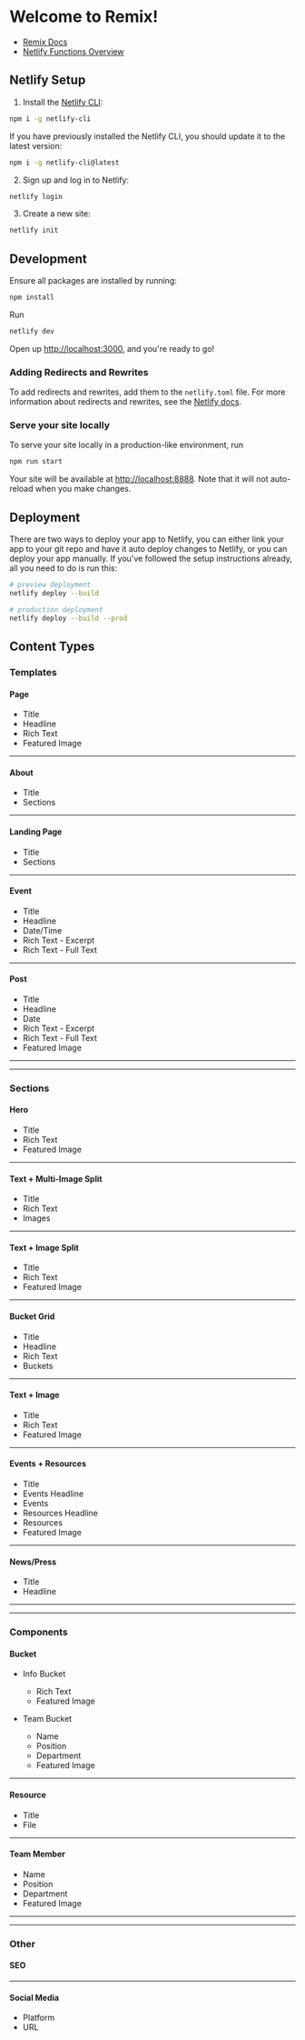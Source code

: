 # Welcome to Remix!

- [Remix Docs](https://remix.run/docs)
- [Netlify Functions Overview](https://docs.netlify.com/functions/overview)

## Netlify Setup

1. Install the [Netlify CLI](https://docs.netlify.com/cli/get-started/):

```sh
npm i -g netlify-cli
```

If you have previously installed the Netlify CLI, you should update it to the latest version:

```sh
npm i -g netlify-cli@latest
```

2. Sign up and log in to Netlify:

```sh
netlify login
```

3. Create a new site:

```sh
netlify init
```

## Development

Ensure all packages are installed by running:

```sh
npm install
```

Run

```sh
netlify dev
```

Open up [http://localhost:3000](http://localhost:3000), and you're ready to go!

### Adding Redirects and Rewrites

To add redirects and rewrites, add them to the `netlify.toml` file. For more information about redirects and rewrites, see the [Netlify docs](https://docs.netlify.com/routing/redirects/).

### Serve your site locally

To serve your site locally in a production-like environment, run

```sh
npm run start
```

Your site will be available at [http://localhost:8888](http://localhost:8888). Note that it will not auto-reload when you make changes.

## Deployment

There are two ways to deploy your app to Netlify, you can either link your app to your git repo and have it auto deploy changes to Netlify, or you can deploy your app manually. If you've followed the setup instructions already, all you need to do is run this:

```sh
# preview deployment
netlify deploy --build

# production deployment
netlify deploy --build --prod
```

## Content Types

### Templates

#### Page
- Title
- Headline
- Rich Text
- Featured Image

___

#### About
- Title
- Sections

___

#### Landing Page
- Title
- Sections

___

#### Event
- Title
- Headline
- Date/Time
- Rich Text - Excerpt
- Rich Text - Full Text

___

#### Post
- Title
- Headline
- Date
- Rich Text - Excerpt
- Rich Text - Full Text
- Featured Image

___
___

### Sections

#### Hero
- Title
- Rich Text
- Featured Image

___

#### Text + Multi-Image Split
- Title
- Rich Text
- Images

___

#### Text + Image Split
- Title
- Rich Text
- Featured Image

___

#### Bucket Grid
- Title
- Headline
- Rich Text
- Buckets

___

#### Text + Image
- Title
- Rich Text
- Featured Image

___

#### Events + Resources
- Title
- Events Headline
- Events
- Resources Headline
- Resources
- Featured Image

___

#### News/Press
- Title
- Headline

___
___

### Components

#### Bucket
- Info Bucket
  - Rich Text
  - Featured Image
  
- Team Bucket
  - Name
  - Position
  - Department
  - Featured Image

___

#### Resource
- Title
- File

___

#### Team Member
- Name
- Position
- Department
- Featured Image

___
___

### Other

#### SEO

___

#### Social Media
- Platform
- URL